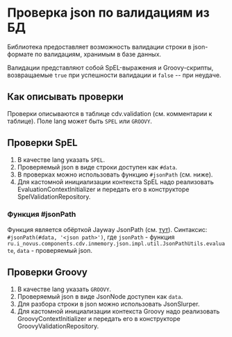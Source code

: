# Проверка json по валидациям из БД

Библиотека предоставляет возможность валидации строки в json-формате по валидациям, хранимым в базе данных.

Валидации представляют собой SpEL-выражения и Groovy-скрипты, возвращаемые `true` при успешности валидации и `false` -- при неудаче.

## Как описывать проверки

Проверки описываются в таблице cdv.validation (см. комментарии к таблице).
Поле lang может быть `SPEL` или `GROOVY`.
   
## Проверки SpEL

1. В качестве lang указать `SPEL`.
2. Проверяемый json в виде строки доступен как `#data`.   
2. В проверках можно использовать функцию `#jsonPath` (см. ниже).
3. Для кастомной инициализации контекста SpEL надо реализовать EvaluationContextInitializer и передать его в конструкторе SpelValidationRepository.
   
### Функция #jsonPath

Функция является обёрткой Jayway JsonPath (см. [тут](https://github.com/json-path/JsonPath)).
Синтаксис:
`#jsonPath(#data, '<json path>')`,
где `jsonPath` - функция `ru.i_novus.components.cdv.inmemory.json.impl.util.JsonPathUtils.evaluate`,
`data` - проверяемый json.

## Проверки Groovy

1. В качестве lang указать `GROOVY`.
2. Проверяемый json в виде JsonNode доступен как `data`.   
3. Для разбора строки в json можно использовать JsonSlurper.
4. Для кастомной инициализации контекста Groovy надо реализовать GroovyContextInitializer и передать его в конструкторе GroovyValidationRepository.
